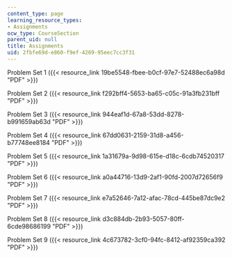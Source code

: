```yaml
---
content_type: page
learning_resource_types:
- Assignments
ocw_type: CourseSection
parent_uid: null
title: Assignments
uid: 2fbfe69d-e860-f9ef-4269-95eec7cc3f31
---
```


Problem Set 1 ({{< resource_link 19be5548-fbee-b0cf-97e7-52488ec6a98d "PDF" >}})

Problem Set 2 ({{< resource_link f292bff4-5653-ba65-c05c-91a3fb231bff "PDF" >}})

Problem Set 3 ({{< resource_link 944eaf1d-67a8-53dd-8278-b991659ab63d "PDF" >}})

Problem Set 4 ({{< resource_link 67dd0631-2159-31d8-a456-b77748ee8184 "PDF" >}})

Problem Set 5 ({{< resource_link 1a31679a-9d98-615e-d18c-6cdb74520317 "PDF" >}})

Problem Set 6 ({{< resource_link a0a44716-13d9-2af1-90fd-2007d72656f9 "PDF" >}})

Problem Set 7 ({{< resource_link e7a52646-7a12-afac-78cd-445be87dc9e2 "PDF" >}})

Problem Set 8 ({{< resource_link d3c884db-2b93-5057-80ff-6cde98686199 "PDF" >}})

Problem Set 9 ({{< resource_link 4c673782-3cf0-94fc-8412-af92359ca392 "PDF" >}})